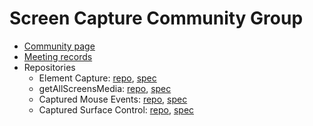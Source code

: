 # Screen Capture Community Group
* [Community page](https://www.w3.org/community/sccg/)
* [Meeting records](https://github.com/screen-share/meetings)
* Repositories
  * Element Capture: [repo](https://github.com/screen-share/element-capture/), [spec](https://screen-share.github.io/element-capture/)
  * getAllScreensMedia: [repo](https://github.com/screen-share/capture-all-screens/), [spec](https://screen-share.github.io/capture-all-screens/)
  * Captured Mouse Events: [repo](https://github.com/screen-share/captured-mouse-events), [spec](https://screen-share.github.io/captured-mouse-events/)
  * Captured Surface Control: [repo](https://github.com/screen-share/captured-surface-control), [spec](https://screen-share.github.io/captured-surface-control/)
